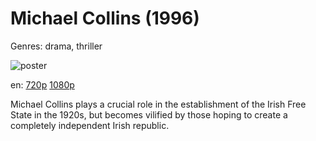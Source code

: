 # Michael Collins (1996)

Genres: drama, thriller

![poster](http://image.tmdb.org/t/p/w500/hwmoOMcrtnhMYPNjZKapoF7q4cL.jpg)

en:
  [720p](magnet:?xt=urn:btih:D310079ABA04C98A4499AA3A2F1B0B9324E8B49D&tr=udp://glotorrents.pw:6969/announce&tr=udp://tracker.opentrackr.org:1337/announce&tr=udp://torrent.gresille.org:80/announce&tr=udp://tracker.openbittorrent.com:80&tr=udp://tracker.coppersurfer.tk:6969&tr=udp://tracker.leechers-paradise.org:6969&tr=udp://p4p.arenabg.ch:1337&tr=udp://tracker.internetwarriors.net:1337)
  [1080p](magnet:?xt=urn:btih:91AA0A61465A2F4C45D0205E08CA21F608E14464&tr=udp://glotorrents.pw:6969/announce&tr=udp://tracker.opentrackr.org:1337/announce&tr=udp://torrent.gresille.org:80/announce&tr=udp://tracker.openbittorrent.com:80&tr=udp://tracker.coppersurfer.tk:6969&tr=udp://tracker.leechers-paradise.org:6969&tr=udp://p4p.arenabg.ch:1337&tr=udp://tracker.internetwarriors.net:1337)
  


Michael Collins plays a crucial role in the establishment of the Irish Free State in the 1920s, but becomes vilified by those hoping to create a completely independent Irish republic.